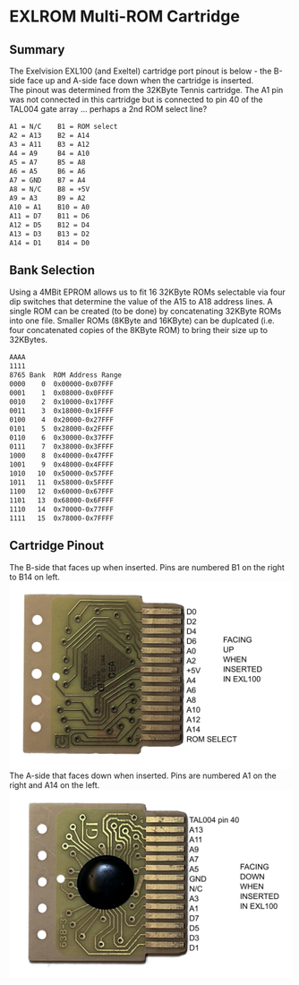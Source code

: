 # EXLROM Multi-ROM Cartridge
## Summary
The Exelvision EXL100 (and Exeltel) cartridge port pinout is below - the B-side face up and A-side face down when the cartridge is inserted.<br>
The pinout was determined from the 32KByte Tennis cartridge.  The A1 pin was not connected in this cartridge but is connected to pin 40 of the TAL004 gate array ... perhaps a 2nd ROM select line?
```
A1 = N/C    B1 = ROM select
A2 = A13    B2 = A14
A3 = A11    B3 = A12
A4 = A9     B4 = A10
A5 = A7     B5 = A8
A6 = A5     B6 = A6
A7 = GND    B7 = A4
A8 = N/C    B8 = +5V
A9 = A3     B9 = A2
A10 = A1    B10 = A0
A11 = D7    B11 = D6
A12 = D5    B12 = D4
A13 = D3    B13 = D2
A14 = D1    B14 = D0
```
## Bank Selection
Using a 4MBit EPROM allows us to fit 16 32KByte ROMs selectable via four dip switches that determine the value of the A15 to A18 address lines.  A single ROM can be created (to be done) by concatenating 32KByte ROMs into one file.  Smaller ROMs (8KByte and 16KByte) can be duplcated (i.e. four concatenated copies of the 8KByte ROM) to bring their size up to 32KBytes.
```
AAAA 
1111
8765 Bank  ROM Address Range
0000    0  0x00000-0x07FFF
0001    1  0x08000-0x0FFFF
0010    2  0x10000-0x17FFF
0011    3  0x18000-0x1FFFF
0100    4  0x20000-0x27FFF
0101    5  0x28000-0x2FFFF
0110    6  0x30000-0x37FFF
0111    7  0x38000-0x3FFFF
1000    8  0x40000-0x47FFF
1001    9  0x48000-0x4FFFF
1010   10  0x50000-0x57FFF
1011   11  0x58000-0x5FFFF
1100   12  0x60000-0x67FFF
1101   13  0x68000-0x6FFFF
1110   14  0x70000-0x77FFF
1111   15  0x78000-0x7FFFF
```
## Cartridge Pinout
The B-side that faces up when inserted.  Pins are numbered B1 on the right to B14 on left.<br>
![Cartridge B-side](/Images/EXL100_Cartridge_B.jpg)
The A-side that faces down when inserted.  Pins are numbered A1 on the right and A14 on the left.<br>
![Cartridge A-side](/Images/EXL100_Cartridge_A.jpg)
